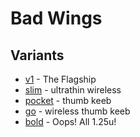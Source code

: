 # Bad Wings

## Variants

* [v1](/v1) - The Flagship
* [slim](/slim) - ultrathin wireless
* [pocket](/pocket) - thumb keeb
* [go](/go) - wireless thumb keeb
* [bold](/bold) - Oops! All 1.25u!